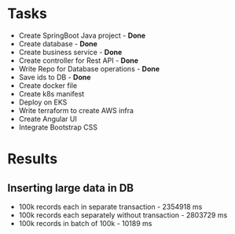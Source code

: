 # Tasks

* Create SpringBoot Java project - **Done**
* Create database - **Done**
* Create business service - **Done**
* Create controller for Rest API - **Done**
* Write Repo for Database operations - **Done**
* Save ids to DB - **Done**
* Create docker file
* Create k8s manifest
* Deploy on EKS
* Write terraform to create AWS infra
* Create Angular UI
* Integrate Bootstrap CSS

# Results

## Inserting large data in DB
* 100k records each in separate transaction - 2354918 ms
* 100k records each separately without transaction - 2803729 ms
* 100k records in batch of 100k - 10189 ms

